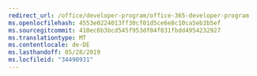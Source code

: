 ```yaml
---
redirect_url: /office/developer-program/office-365-developer-program
ms.openlocfilehash: 4553e0224013ff30cf01d5ce6e8c10ca5eb3b5ef
ms.sourcegitcommit: 410ec6b3bcd545f953df04f831fbdd4954232927
ms.translationtype: MT
ms.contentlocale: de-DE
ms.lasthandoff: 05/28/2019
ms.locfileid: "34490931"
---
```

